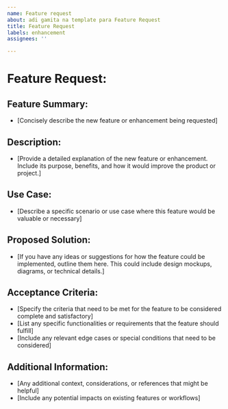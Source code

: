 ```yaml
---
name: Feature request
about: adi gamita na template para Feature Request
title: Feature Request
labels: enhancement
assignees: ''

---
```


# Feature Request:

## Feature Summary:
* [Concisely describe the new feature or enhancement being requested]

## Description:
* [Provide a detailed explanation of the new feature or enhancement. Include its purpose, benefits, and how it would improve the product or project.]

## Use Case:
* [Describe a specific scenario or use case where this feature would be valuable or necessary]

## Proposed Solution:
* [If you have any ideas or suggestions for how the feature could be implemented, outline them here. This could include design mockups, diagrams, or technical details.]

## Acceptance Criteria:
* [Specify the criteria that need to be met for the feature to be considered complete and satisfactory]
* [List any specific functionalities or requirements that the feature should fulfill]
* [Include any relevant edge cases or special conditions that need to be considered]

## Additional Information:
* [Any additional context, considerations, or references that might be helpful]
* [Include any potential impacts on existing features or workflows]
